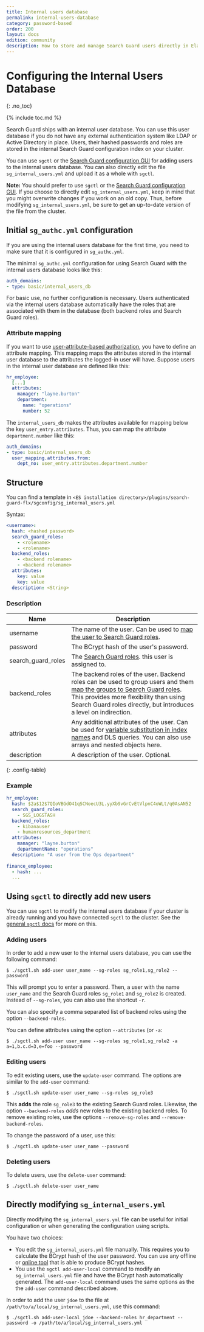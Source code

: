 ```yaml
---
title: Internal users database
permalink: internal-users-database
category: password-based
order: 200
layout: docs
edition: community
description: How to store and manage Search Guard users directly in Elasticsearch by using the Internal Users Database.
---
```

<!---
Copyright 2020 floragunn GmbH
-->

# Configuring the Internal Users Database
{: .no_toc}

{% include toc.md %}


Search Guard ships with an internal user database. You can use this user database if you do not have any external authentication system like LDAP or Active Directory in place. Users, their hashed passwords and roles are stored in the internal Search Guard configuration index on your cluster.

You can use `sgctl` or the [Search Guard configuration GUI](../_docs_configuration_changes/configuration_config_gui.md) for adding users to the internal users database. You can also directly edit the file `sg_internal_users.yml` and upload it as a whole with `sgctl`. 

**Note:** You should prefer to use `sgctl` or the [Search Guard configuration GUI](../_docs_configuration_changes/configuration_config_gui.md). If you choose to directly edit `sg_internal_users.yml`, keep in mind that you might overwrite changes if you work on an old copy. Thus, before modifying `sg_internal_users.yml`, be sure to get an up-to-date version of the file from the cluster. 

## Initial `sg_authc.yml` configuration 

If you are using the internal users database for the first time, you need to make sure that it is configured in `sg_authc.yml`. 

The minimal `sg_authc.yml` configuration for using Search Guard with the internal users database looks like this:

```yaml
auth_domains:
- type: basic/internal_users_db
```

For basic use, no further configuration is necessary. Users authenticated via the internal users database automatically have the roles that are associated with them in the database (both backend roles and Search Guard roles). 

### Attribute mapping

If you want to use [user-attribute-based authorization](../docs_roles_permissions/configuration_roles_permissions.md), you have to define an attribute mapping. This mapping maps the attributes stored in the internal user database to the attributes the logged-in user will have.  Suppose users in the internal user database are defined like this:

```yaml
hr_employee:
  [...]
  attributes:
    manager: "layne.burton"
    department: 
      name: "operations"
      number: 52
```

The `internal_users_db` makes the attributes available for mapping below the key `user_entry.attributes`. Thus, you can map the attribute `department.number` like this:

```yaml
auth_domains:
- type: basic/internal_users_db
  user_mapping.attributes.from:
    dept_no: user_entry.attributes.department.number
```


## Structure

You can find a template in `<ES installation directory>/plugins/search-guard-flx/sgconfig/sg_internal_users.yml`

Syntax:
 
```yaml
<username>:
  hash: <hashed password>
  search_guard_roles:
    - <rolename>
    - <rolename>
  backend_roles:
    - <backend rolename>
    - <backend rolename>
  attributes:
    key: value
    key: value
  description: <String>
```

### Description

| Name | Description |
|---|---|
| username | The name of the user. Can be used to [map the user to Search Guard roles](../_docs_roles_permissions/configuration_roles_mapping.md).|
| password | The BCrypt hash of the user's password.|
| search\_guard\_roles | The [Search Guard roles](../_docs_roles_permissions/configuration_roles_mapping.md). this user is assigned to.|
| backend_roles | The backend roles of the user. Backend roles can be used to group users and them [map the groups to Search Guard roles](../_docs_roles_permissions/configuration_roles_permissions.md). This provides more flexibility than using Search Guard roles directly, but introduces a level on indirection.|
| attributes | Any additional attributes of the user. Can be used for [variable substitution in index names](../_docs_roles_permissions/configuration_roles_permissions.md#dynamic-index-names-user-attributes) and DLS queries. You can also use arrays and nested objects here.|
| description | A description of the user. Optional.|
{: .config-table}

### Example

```yaml
hr_employee:
  hash: $2a$12$7QIoVBGdO41qSCNoecU3L.yyXb9vGrCvEtVlpnC4oWLt/q0AsAN52
  search_guard_roles:
    - SGS_LOGSTASH
  backend_roles:
    - kibanauser
    - humanresources_department
  attributes:
    manager: "layne.burton"
    departmentName: "operations"
  description: "A user from the Ops department"
  
finance_employee:
  - hash: ...
  ...

```

## Using `sgctl` to directly add new users

You can use `sgctl` to modify the internal users database if your cluster is already running and you have connected `sgctl` to the cluster. See the [general `sgctl` docs](../_docs_configuration_changes/configuration_sgctl.md) for more on this.

### Adding users

In order to add a new user to the internal users database, you can use the following command:

```
$ ./sgctl.sh add-user user_name --sg-roles sg_role1,sg_role2 --password
```
This will prompt you to enter a password. Then, a user with the name `user_name` and the Search Guard roles `sg_role1` and `sg_role2` is created. Instead of `--sg-roles`, you can also use the shortcut `-r`. 

You can also specify a comma separated list of backend roles using the option `--backend-roles`. 

You can define attributes using the option `--attributes` (or `-a`: 

```
$ ./sgctl.sh add-user user_name --sg-roles sg_role1,sg_role2 -a a=1,b.c.d=3,e=foo --password
```

### Editing users 

To edit existing users, use the `update-user` command. The options are similar to the `add-user` command:

```
$ ./sgctl.sh update-user user_name --sg-roles sg_role3 
```

This **adds** the role `sg_role3` to the existing Search Guard roles. Likewise, the option `--backend-roles` *adds* new roles to the existing backend roles. To remove existing roles, use the options `--remove-sg-roles` and `--remove-backend-roles`. 

To change the password of a user, use this:

```
$ ./sgctl.sh update-user user_name --password 
```


### Deleting users

To delete users, use the `delete-user` command:

```
$ ./sgctl.sh delete-user user_name 
```
 
## Directly modifying `sg_internal_users.yml` 

Directly modifying the `sg_internal_users.yml` file can be useful for initial configuration or when generating the configuration using scripts.

You have two choices:

- You edit the `sg_internal_users.yml` file manually. This requires you to calculate the BCrypt hash of the user password. You can use any offline or [online tool](https://bcrypt-generator.com/) that is able to produce BCrypt hashes.
- You use the `sgctl add-user-local` command to modify an `sg_internal_users.yml` file and have the BCrypt hash automatically generated. The `add-user-local` command uses the same options as the the `add-user` command described above.

In order to add the user `jdoe` to the file at `/path/to/a/local/sg_internal_users.yml`, use this command:

```
$ ./sgctl.sh add-user-local jdoe --backend-roles hr_department --password -o /path/to/a/local/sg_internal_users.yml
```

